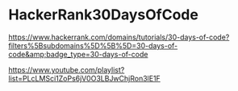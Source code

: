 # HackerRank30DaysOfCode
https://www.hackerrank.com/domains/tutorials/30-days-of-code?filters%5Bsubdomains%5D%5B%5D=30-days-of-code&amp;badge_type=30-days-of-code

https://www.youtube.com/playlist?list=PLcLMSci1ZoPs6jV0O3LBJwChjRon3lE1F
